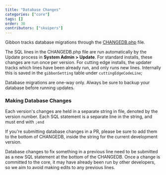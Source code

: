 ```yaml
---
title: "Database Changes"
categories: ["core"]
tags: []
order: 30
contributors: ["skuipers"]
---
```


Gibbon tracks database migrations through the [CHANGEDB.php](https://github.com/GibbonEdu/core/blob/main/CHANGEDB.php) file. 

The SQL lines in the CHANGEDB.php file are run automatically by the Update process in  	__System Admin > Update__. For standard installs, these changes are run once per version. For cutting edge installs, the updater tracks which lines have been already run, and only runs new lines. Internally this is saved in the `gibbonSetting` table under `cuttingEdgeCodeLine`;

Database migrations are one-way only. Always be sure to backup your database before running updates.

### Making Database Changes

Each version's changes are held in a separate string in file, denoted by the version number. Each SQL statement is a separate line in the string, and must end with `;end`

If you're submitting database changes in a PR, please be sure to add them to the bottom of CHANGEDB, inside the string for the current development version. 

Database changes to fix something in a previous line need to be submitted as a new SQL statement at the bottom of the CHANGEDB. Once a change is committed to the core, it may have already been run by other developers, so we aim to avoid making edits to any previous lines.
